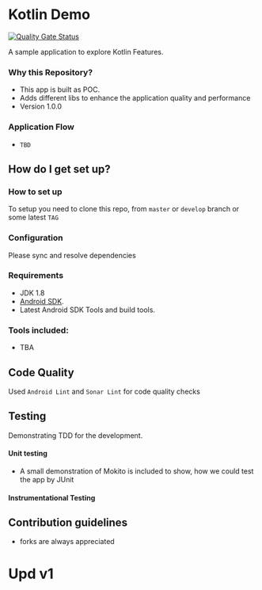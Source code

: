 # Kotlin Demo #

[![Quality Gate Status](https://sonarcloud.io/api/project_badges/measure?project=KotlinDemo&metric=alert_status)](https://sonarcloud.io/dashboard?id=KotlinDemo)

A sample application to explore Kotlin Features.

### Why this Repository? ###

* This app is built as POC. 
* Adds different libs to enhance the application quality and performance
* Version 1.0.0


### Application Flow ###

- `TBD`

## How do I get set up? ##

### How to set up ###
To setup you need to clone this repo, from `master` or `develop` branch or some latest `TAG`

### Configuration ###
Please sync and resolve dependencies


### Requirements ###

- JDK 1.8
- [Android SDK](http://developer.android.com/sdk/index.html).
- Latest Android SDK Tools and build tools.


### Tools included: ###

- TBA

## Code Quality ##

Used `Android Lint` and `Sonar Lint` for code quality checks

## Testing ##

Demonstrating TDD for the development.

#### Unit testing ####

- A small demonstration of Mokito is included to show, how we could test the app by JUnit

#### Instrumentational Testing ####

## Contribution guidelines ##

- forks are always appreciated


# Upd v1